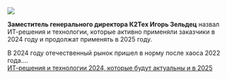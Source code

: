 <!--2025-01-14 13:56:39-->
<div class="yb">
  <div class="rss smaller1 habr"><img src="https://habrastorage.org/getpro/habr/upload_files/ef8/305/8ac/ef83058acfc382cfaaaa09801e4c8ec9.jpg" /><p><strong>Заместитель генерального директора К2Тех Игорь Зельдец</strong> назвал ИТ-решения и технологии, которые активно применяли заказчики в 2024 году и продолжат применять в 2025 году.</p><p>В 2024 году отечественный рынок пришел в норму после хаоса 2022 года.... <br><a class="light" href="https://habr.com/ru/companies/k2tech/news/873364/?utm_source=habrahabr&utm_medium=rss&utm_campaign=873364">ИТ-решения и технологии 2024, которые будут актуальны и в 2025</a></div>
</div>
